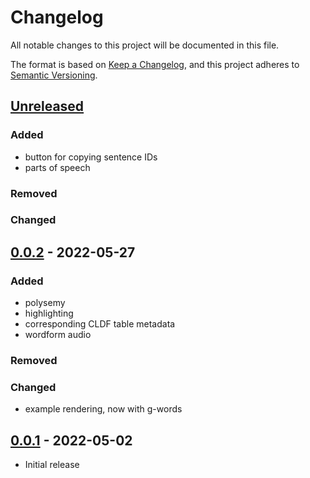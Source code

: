 # Changelog
All notable changes to this project will be documented in this file.

The format is based on [Keep a Changelog](https://keepachangelog.com/en/1.0.0/),
and this project adheres to [Semantic Versioning](https://semver.org/spec/v2.0.0.html).

## [Unreleased]

### Added
* button for copying sentence IDs
* parts of speech

### Removed

### Changed

## [0.0.2] - 2022-05-27

### Added
* polysemy
* highlighting
* corresponding CLDF table metadata
* wordform audio

### Removed

### Changed
* example rendering, now with g-words

## [0.0.1] - 2022-05-02

* Initial release

[Unreleased]: https://github.com/fmatter/clld-morphology-plugin/compare/v0.0.2...HEAD
[0.0.2]: https://github.com/fmatter/clld-morphology-plugin/releases/tag/v0.0.2
[0.0.1]: https://github.com/fmatter/clld-morphology-plugin/releases/tag/v0.0.1

